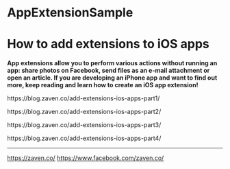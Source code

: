 # AppExtensionSample
<h1>How to add extensions to iOS apps</h1>
<strong>App extensions allow you to perform various actions without running an app: share photos on Facebook, send files as an e-mail attachment or open an article. If you are developing an iPhone app and want to find out more, keep reading and learn how to create an iOS app extension!</strong>
<p>https://blog.zaven.co/add-extensions-ios-apps-part1/</p>
<p>https://blog.zaven.co/add-extensions-ios-apps-part2/</p>
<p>https://blog.zaven.co/add-extensions-ios-apps-part3/</p>
<p>https://blog.zaven.co/add-extensions-ios-apps-part4/</p>

----------------------------
https://zaven.co/
https://www.facebook.com/zaven.co/
